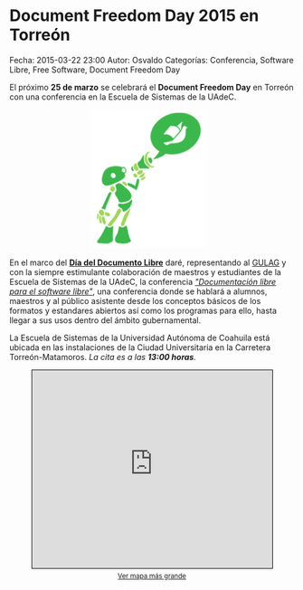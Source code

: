 Document Freedom Day 2015 en Torreón
==================================

Fecha: 2015-03-22 23:00
Autor: Osvaldo
Categorías: Conferencia, Software Libre, Free Software, Document Freedom Day

El próximo __25 de marzo__ se celebrará el __Document Freedom Day__ en Torreón con una conferencia en la Escuela de Sistemas de la UAdeC.

<!-- break -->

<center>
<img class="img-responsive" style="width:40%;height:auto;margin-right:12px;" src="2015-03-22-DFD2015/DFD-01.png" alt="DFD" width="325" height="250">
</center>

En el marco del [__Día del Documento Libre__](http://documentfreedom.org/index.es.html) daré, representando al [GULAG](http://www.gulag.org.mx/) y con la siempre estimulante colaboración de maestros y estudiantes de la Escuela de Sistemas de la UAdeC, la conferencia [_"Documentación libre para el software libre"_](http://documentfreedom.org/events/index.es.html), una conferencia donde se hablará a alumnos, maestros y al público asistente desde los conceptos básicos de los formatos y estandares abiertos así como los programas para ello, hasta llegar a sus usos dentro del ámbito gubernamental.

La Escuela de Sistemas de la Universidad Autónoma de Coahuila está ubicada en las instalaciones de la Ciudad Universitaria en la Carretera Torreón-Matamoros. _La cita es a las __13:00 horas__._

<center>
<iframe width="425" height="350" frameborder="0" scrolling="no" marginheight="0" marginwidth="0" src="http://www.openstreetmap.org/export/embed.html?bbox=-103.3445906639099%2C25.523137467233155%2C-103.3224892616272%2C25.534387218748737&amp;layer=mapnik" style="border: 1px solid black"></iframe><br/><small><a href="http://www.openstreetmap.org/#map=16/25.5288/-103.3335">Ver mapa más grande</a></small>
</center>

<br />
